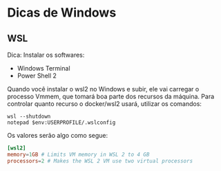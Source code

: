 # Dicas de Windows

## WSL 

Dica: Instalar os softwares:

* Windows Terminal
* Power Shell 2

Quando você instalar o wsl2 no Windows e subir, ele vai carregar o processo Vmmem, que tomará boa parte dos recursos da máquina. Para controlar quanto recurso o docker/wsl2 usará, utilizar os comandos:

```shell
wsl --shutdown
notepad $env:USERPROFILE/.wslconfig
```

Os valores serão algo como segue:

```conf
[wsl2]
memory=1GB # Limits VM memory in WSL 2 to 4 GB
processors=2 # Makes the WSL 2 VM use two virtual processors
```